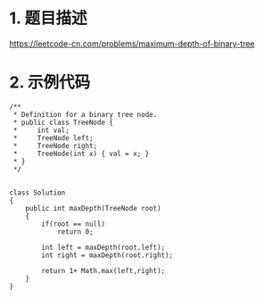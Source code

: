 ﻿# 1. 题目描述
https://leetcode-cn.com/problems/maximum-depth-of-binary-tree
# 2. 示例代码

```
/**
 * Definition for a binary tree node.
 * public class TreeNode {
 *     int val;
 *     TreeNode left;
 *     TreeNode right;
 *     TreeNode(int x) { val = x; }
 * }
 */


class Solution 
{
    public int maxDepth(TreeNode root)
    {
        if(root == null)
            return 0;

        int left = maxDepth(root.left);
        int right = maxDepth(root.right);

        return 1+ Math.max(left,right);
    }
}


```

